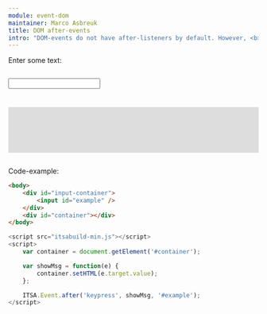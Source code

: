 ```yaml
---
module: event-dom
maintainer: Marco Asbreuk
title: DOM after-events
intro: "DOM-events do not have after-listeners by default. However, <b>event-dom</b> has.<br>You can type anything in the text-box and the event shows the new value. Notice that this example may examine the <b>keypress</b> event to monitor what key is pressed, <u>it is not the right way to examine changes in the input-element</u>. If you want to examine those, you need to use the <b>valuechange</b>-event."
---
```


<style type="text/css">
    #input-container {
        margin-top: 2em;
        min-height: 2.1em;
    }
    #container {
        margin: 2em 0;
        padding: 1em;
        min-height: 4.6em;
        background-color: #ddd;
    }
</style>

Enter some text:

<div id="input-container">
    <input id="example" />
</div>
<div id="container"></div>


Code-example:

```html
<body>
    <div id="input-container">
        <input id="example" />
    </div>
    <div id="container"></div>
</body>
```

```js
<script src="itsabuild-min.js"></script>
<script>
    var container = document.getElement('#container');

    var showMsg = function(e) {
        container.setHTML(e.target.value);
    };

    ITSA.Event.after('keypress', showMsg, '#example');
</script>
```

<script src="../../dist/itsabuild-min.js"></script>
<script>
    var container = document.getElement('#container');

    var showMsg = function(e) {
        container.setHTML(e.target.value);
    };

    ITSA.Event.after('keypress', showMsg, '#example');
</script>
